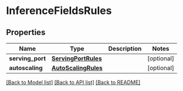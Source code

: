# InferenceFieldsRules

## Properties
Name | Type | Description | Notes
------------ | ------------- | ------------- | -------------
**serving_port** | [**ServingPortRules**](ServingPortRules.md) |  | [optional] 
**autoscaling** | [**AutoScalingRules**](AutoScalingRules.md) |  | [optional] 

[[Back to Model list]](../README.md#documentation-for-models) [[Back to API list]](../README.md#documentation-for-api-endpoints) [[Back to README]](../README.md)

